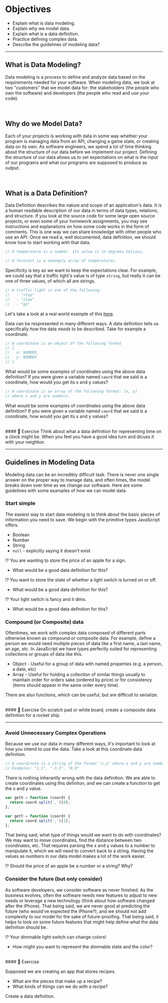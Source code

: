 # Objectives

* Explain what is data modeling.
* Explain why we model data.
* Explain what is a data definition.
* Practice defining complex data.
* Describe the guidelines of modeling data?

<hr>

## What is Data Modeling?

Data modeling is a process to define and analyze data based on the requirements needed for your software. When modeling data, we look at two "customers" that we model data for: the stakeholders (the people who own the software) and developers (the people who read and use your code).

<br>

## Why do we Model Data?

Each of your projects is working with data in some way whether your program is managing data from an API, changing a game state, or creating data on its own. As software engineers, we spend a lot of time thinking about the structure of our data before we implement our project. Defining the structure of our data allows us to set expectations on what is the input of our programs and what our programs are supposed to produce as output.

<br>

## What is a Data Definition?

Data Definition describes the nature and scope of an application's data. It is a human readable description of our data in terms of data types, relations, and structure. If you look at the source code for some large open source projects, or even some of your homework assignments, you may see instructions and explanations on how some code works in the form of comments. This is one way we can share knowledge with other people who use an API. Once we read a, well documented, data definition, we should know how to start working with that data.

```javascript
// A temperature is a number. Its value is in degrees Celsius.
```

```javascript
// A forecast is a nonempty array of temperatures.
```

Specificity is key as we want to keep the expectations clear. For example, we could say that a traffic light's value is of type `string`, but really it can be one of three values, of which all are strings.

```javascript
// A traffic light is one of the following:
//   - "stop"
//   - "slow"
//   - "go"
```

Let's take a look at a real world example of this [here](http://pokeapi.co/docsv2/#pokemon).

Data can be respresented in many different ways. A data definition tells us specifically _how_ the data _needs_ to be described. Take for example a coordinate.

```javascript
// A coordinate is an object of the following format
// {
//   x: NUMBER,
//   y: NUMBER
// }
```
What would be some examples of coordinates using the above data definition? If you were given a variable named `coord` that we said is a coordinate, how would you get its x and y values?

```javascript
// A coordinate is an array of the following format: [x, y]
// where x and y are numbers.
```

What would be some examples of coordinates using the above data definition? If you were given a variable named `coord` that we said is a coordinate, how would you get its x and y values?

<br>
#### 💪 Exercise
Think about what a data definition for representing time on a clock might be. When you feel you have a good idea turn and dicuss it with your neighbor.

<hr>

## Guidelines in Modeling Data

Modeling data can be an incredibly difficult task. There is never one single answer on the proper way to manage data, and often times, the model breaks down over time as we change our software. Here are some guidelines with some examples of how we can model data.

### Start simple

The easiest way to start data modeling is to think about the basic pieces of information you need to save. We begin with the primitive types JavaScript offers.

* Boolean
* Number
* String
* `null` - explicitly saying it doesn't exist

⁉️ You are wanting to store the price of an apple for a sign.
* What would be a good data definition for this?

⁉️ You want to store the state of whether a light switch is turned on or off.
* What would be a good data definition for this?

⁉️ Your light switch is fancy and it dims.
* What would be a good data definition for this?

### Compound (or Composite) data

Oftentimes, we work with complex data composed of different parts otherwise known as compound or composite data. For example, define a person we would need multiple pieces of data like a first name, a last name, an age, etc. In JavaScript we have types perfectly suited for representing collections or groups of data like this.

* Object - Useful for a group of data with named properties (e.g. a person, a date, etc)
* Array - Useful for holding a collection of similar things usually to maintain order for orders sake (ordered by price) or for consistency (items should appear in the same order every time).

There are also functions, which can be useful, but are difficult to serialize.

<br>
#### 💪 Exercise
On scratch pad or white board, create a composite data definition for a
rocket ship.

<hr>

### Avoid Unnecessary Complex Operations

Because we use our data in many different ways, it's important to look at how you intend to use the data. Take a look at this coordinate data definition.

```javascript
// A coordinate is a string of the format "x,y" where x and y are numbers.
// Examples: "1,5", "-3,5", "0,0"
```

There is nothing inherantly wrong with the data definition. We are able to create coordinates using this definiton, and we can create a function to get the x and y value.

```javascript
var getX = function (coord) {
  return coord.split(',')[0];
};

var getY = function (coord) {
  return coord.split(',')[1];
};
```

That being said, what type of things would we want to do with coordinates? We may want to move coordinates, find the distance between two coordinates, etc. That requires parsing the x and y values to a number to manipulate it, which we will need to convert back to a string. Having the values as numbers in our data model makes a lot of the work easier.

⁉️ Should the price of an apple be a number or a string? Why?

### Consider the future (but only consider)

As software developers, we consider software as never finished. As the business evolves, often the software needs new features to adjust to new needs or leverage a new technology (think about how software changed after the iPhone). That being said, we are never good at predicting the future (who would've expected the iPhone?), and we should not add complexity to our model for the sake of future-proofing. That being said, it helps to look on some future features that might help define what the data definition should be.

⁉️ Your dimmable light switch can change colors!
* How might you want to represent the dimmable state and the color?

<br>
#### 💪 Exercise

Supposed we are creating an app that stores recipes.

* What are the pieces that make up a recipe?
* What kinds of things can we do with a recipe?

Create a data definition.
